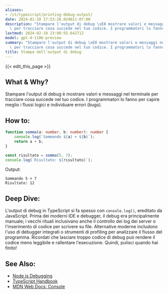 ```yaml
---
aliases:
- /it/typescript/printing-debug-output/
date: 2024-01-20 17:53:26.024011-07:00
description: "Stampare l'output di debug \xE8 mostrare valori e messaggi nel terminale\
  \ per tracciare cosa succede nel tuo codice. I programmatori lo fanno per capire\u2026"
lastmod: 2024-02-18 23:08:55.642712
model: gpt-4-1106-preview
summary: "Stampare l'output di debug \xE8 mostrare valori e messaggi nel terminale\
  \ per tracciare cosa succede nel tuo codice. I programmatori lo fanno per capire\u2026"
title: Stampa dell'output di debug
---
```


{{< edit_this_page >}}

## What & Why?
Stampare l'output di debug è mostrare valori e messaggi nel terminale per tracciare cosa succede nel tuo codice. I programmatori lo fanno per capire meglio i flussi logici e individuare errori (bugs).

## How to:
```TypeScript
function somma(a: number, b: number): number {
    console.log(`Sommando ${a} + ${b}`);
    return a + b;
}

const risultato = somma(5, 7);
console.log(`Risultato: ${risultato}`);
```
Output:
```
Sommando 5 + 7
Risultato: 12
```

## Deep Dive:
L'output di debug in TypeScript si fa spesso con `console.log()`, ereditato da JavaScript. Prima dei moderni IDE e debugger, il debug era principalmente manuale; i vecchi rituali inclusivano anche il controllo dei log dei server o l'inserimento di codice per scrivere su file. Alternative moderne includono l'uso di debugger integrati o strumenti di profiling per analizzare il flusso del programma. Ricordati che lasciare troppo codice di debug può rendere il codice meno leggibile e rallentare l'esecuzione. Quindi, pulisci quando hai finito!

## See Also:
- [Node.js Debugging](https://nodejs.org/api/debugger.html)
- [TypeScript Handbook](https://www.typescriptlang.org/docs/home.html)
- [MDN Web Docs: Console](https://developer.mozilla.org/en-US/docs/Web/API/Console)
